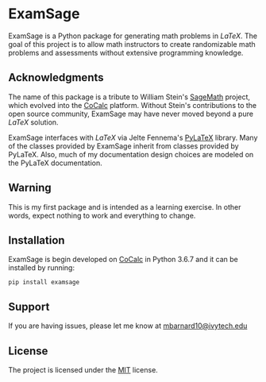 ExamSage
========

ExamSage is a Python package for generating math problems in $LaTeX$. The goal of this project is to allow math instructors to create randomizable math problems and assessments without extensive programming knowledge.

Acknowledgments
---------------
The name of this package is a tribute to  William Stein's [SageMath](http://www.sagemath.org/) project, which evolved into the [CoCalc](https://cocalc.com/) platform. Without Stein's contributions to the open source community, ExamSage may have never moved beyond a pure $LaTeX$ solution.

ExamSage interfaces with $LaTeX$ via Jelte Fennema's [PyLaTeX](https://jeltef.github.io/PyLaTeX/) library. Many of the classes provided by ExamSage inherit from classes provided by PyLaTeX. Also, much of my documentation design choices are modeled on the PyLaTeX documentation.

Warning
-------
This is my first package and is intended as a learning exercise. In other words, expect nothing to work and everything to change.


Installation
------------

ExamSage is begin developed on [CoCalc](https://cocalc.com/) in Python 3.6.7 and it can be installed by running:

    pip install examsage


Support
-------

If you are having issues, please let me know at mbarnard10@ivytech.edu


License
-------

The project is licensed under the [MIT](https://choosealicense.com/licenses/mit/) license.
